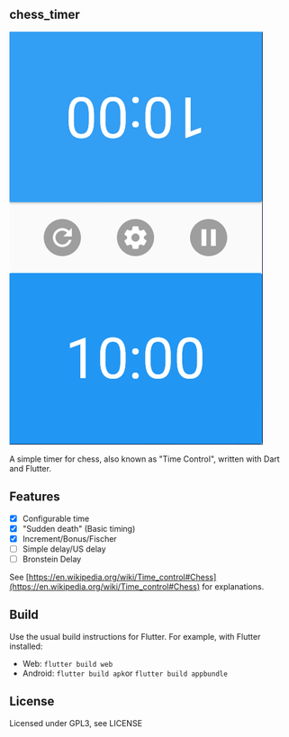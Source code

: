 chess\_timer
------------

![Screenshot of app](image.png)

A simple timer for chess, also known as "Time Control",
written with Dart and Flutter.

Features
---------

- [x] Configurable time
- [x] "Sudden death" (Basic timing)
- [x] Increment/Bonus/Fischer
- [ ] Simple delay/US delay
- [ ] Bronstein Delay

See [https://en.wikipedia.org/wiki/Time_control#Chess](https://en.wikipedia.org/wiki/Time_control#Chess)
for explanations.

Build
------

Use the usual build instructions for Flutter. 
For example, with Flutter installed:

- Web: `flutter build web`
- Android: `flutter build apk`or `flutter build appbundle`

License
--------

Licensed under GPL3, see LICENSE
